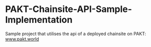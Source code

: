 # PAKT-Chainsite-API-Sample-Implementation
Sample project that utilises the api of a deployed chainsite on PAKT: www.pakt.world
